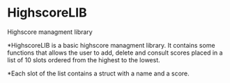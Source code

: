 # HighscoreLIB
Highscore managment library

*HighscoreLIB is a basic highscore managment library. It contains some functions that allows the user to add, delete and consult scores placed in a list of 10 slots ordered from the highest to the lowest.

*Each slot of the list contains a struct with a name and a score.
